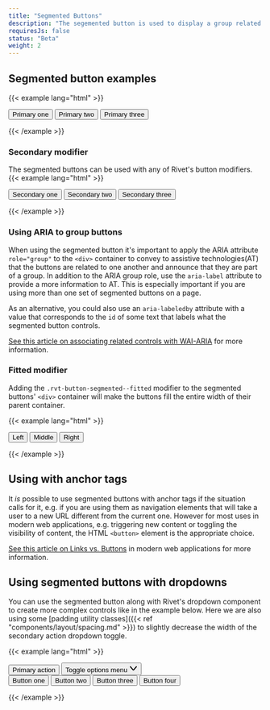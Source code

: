 ```yaml
---
title: "Segmented Buttons"
description: "The segemented button is used to display a group related controls in a single line. They can be combined with the dropdown to create complex menu controls."
requiresJs: false
status: "Beta"
weight: 2
---
```


## Segmented button examples
{{< example lang="html" >}}<div class="rvt-button-segmented" role="group" aria-label="Primary controls">
    <button class="rvt-button">Primary one</button>
    <button class="rvt-button">Primary two</button>
    <button class="rvt-button">Primary three</button>
</div>
{{< /example >}}

### Secondary modifier
The segmented buttons can be used with any of Rivet's button modifiers.
{{< example lang="html" >}}<div class="rvt-button-segmented" role="group" aria-label="Secondary controls">
    <button class="rvt-button rvt-button--secondary">Secondary one</button>
    <button class="rvt-button rvt-button--secondary">Secondary two</button>
    <button class="rvt-button rvt-button--secondary">Secondary three</button>
</div>
{{< /example >}}

### Using ARIA to group buttons
When using the segmented button it's important to apply the ARIA attribute `role="group"` to the `<div>` container to convey to assistive technologies(AT) that the buttons are related to one another and announce that they are part of a group. In addition to the ARIA group role, use the `aria-label` attribute to provide a more information to AT. This is especially important if you are using more than one set of segmented buttons on a page.

As an alternative, you could also use an `aria-labeledby` attribute with a value that corresponds to the `id` of some text that labels what the segmented button controls.

[See this article on associating related controls with WAI-ARIA](https://www.w3.org/WAI/tutorials/forms/grouping/#associating-related-controls-with-wai-aria) for more information.

### Fitted modifier
Adding the `.rvt-button-segmented--fitted` modifier to the segmented buttons' `<div>` container will make the buttons fill the entire width of their parent container.

{{< example lang="html" >}}<div class="rvt-button-segmented rvt-button-segmented--fitted" role="group" aria-label="Fitted group">
    <button class="rvt-button rvt-button--secondary">Left</button>
    <button class="rvt-button rvt-button--secondary">Middle</button>
    <button class="rvt-button rvt-button--secondary">Right</button>
</div>
{{< /example >}}

## Using with anchor tags
It _is_ possible to use segmented buttons with anchor tags if the situation calls for it, e.g. if you are using them as navigation elements that will take a user to a new URL different from the current one. However for most uses in modern web applications, e.g. triggering new content or toggling the visibility of content, the HTML `<button>` element is the appropriate choice.

[See this article on Links vs. Buttons](https://marcysutton.com/links-vs-buttons-in-modern-web-applications/) in modern web applications for more information.

## Using segmented buttons with dropdowns
You can use the segmented button along with Rivet's dropdown component to create more complex controls like in the example below. Here we are also using some [padding utility classes]({{< ref "components/layout/spacing.md" >}}) to slightly decrease the width of the secondary action dropdown toggle.

{{< example lang="html" >}}<div class="rvt-dropdown">
    <div class="rvt-button-segmented" role="group" aria-label="Dropdown group">
        <button class="rvt-button">Primary action</button>
        <button class="rvt-button rvt-p-right-xs rvt-p-left-xs" data-dropdown-toggle="segmented-example">
            <span class="rvt-sr-only">Toggle options menu</span>
            <svg role="img" alt="" xmlns="http://www.w3.org/2000/svg" width="16" height="16" viewBox="0 0 16 16">
                <path fill="currentColor" d="M8,12.46a2,2,0,0,1-1.52-.7L1.24,5.65a1,1,0,1,1,1.52-1.3L8,10.46l5.24-6.11a1,1,0,0,1,1.52,1.3L9.52,11.76A2,2,0,0,1,8,12.46Z"/>
            </svg>
        </button>
    </div>
    <div class="rvt-dropdown__menu" aria-hidden="true" id="segmented-example">
        <button>Button one</button>
        <button>Button two</button>
        <button>Button three</button>
        <button>Button four</button>
    </div>
</div>
{{< /example >}}

